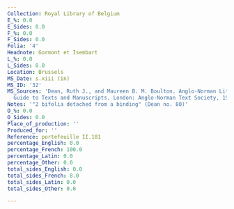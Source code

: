 ```yaml
---
Collection: Royal Library of Belgium
E_%: 0.0
E_Sides: 0.0
F_%: 0.0
F_Sides: 0.0
Folia: '4'
Headnote: Gormont et Isembart
L_%: 0.0
L_Sides: 0.0
Location: Brussels
MS_Date: s.xiii (in)
MS_ID: '32'
MS_Sources: 'Dean, Ruth J., and Maureen B. M. Boulton. Anglo-Norman Literature: A
  Guide to Texts and Manuscripts. London: Anglo-Norman Text Society, 1999.'
Notes: '"2 bifolia detached from a binding" (Dean no. 80)'
O_%: 0.0
O_Sides: 0.0
Place_of_production: ''
Produced_for: ''
Reference: portefeuille II.181
percentage_English: 0.0
percentage_French: 100.0
percentage_Latin: 0.0
percentage_Other: 0.0
total_sides_English: 0.0
total_sides_French: 8.0
total_sides_Latin: 0.0
total_sides_Other: 0.0

---
```

